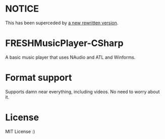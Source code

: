 # NOTICE
This has been superceded by [a new rewritten version](https://github.com/royce551/freshmusicplayer).
# FRESHMusicPlayer-CSharp
A basic music player that uses NAudio and ATL and Winforms.
# Format support
Supports damn near everything, including videos. No need to worry about it.
# License
MIT License :)
